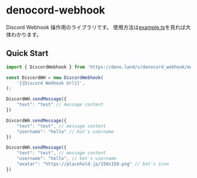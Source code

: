 # denocord-webhook

Discord Webhook 操作用のライブラリです。
使用方法は[example.ts](example.ts)を見れば大体わかります。

## Quick Start

```typescript
import { DiscordWebhook } from 'https://deno.land/x/denocord_webhook/mod.ts';

const DiscordWH = new DiscordWebhook(
    '{{Discord Webhook Url}}',
);

DiscordWH.sendMessage({
    "text": "test" // message content
})

DiscordWH.sendMessage({
    "text": "test", // message content
    "username": "hello" // bot's username
})

DiscordWH.sendMessage({
    "text": "test", // message content
    "username": "hello", // bot's username
    "avatar": "https://placehold.jp/150x150.png" // bot's icon
})
```
